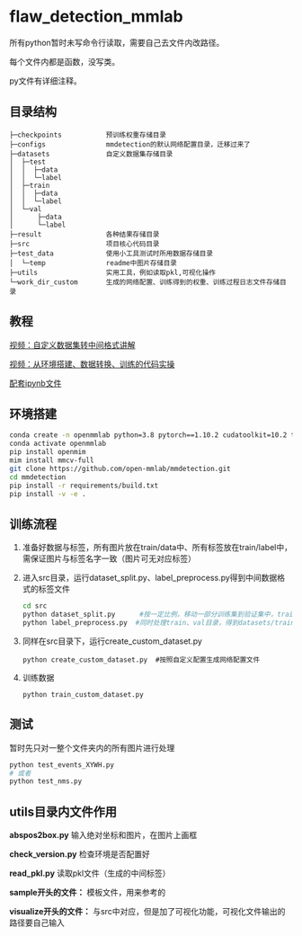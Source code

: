 # flaw_detection_mmlab

所有python暂时未写命令行读取，需要自己去文件内改路径。

每个文件内都是函数，没写类。

py文件有详细注释。

## 目录结构
```
├─checkpoints           预训练权重存储目录
├─configs               mmdetection的默认网络配置目录，迁移过来了
├─datasets              自定义数据集存储目录
│  ├─test
│  │  ├─data
│  │  └─label
│  ├─train
│  │  ├─data
│  │  └─label
│  └─val
│      ├─data
│      └─label
├─result                各种结果存储目录
├─src                   项目核心代码目录
├─test_data             使用小工具测试时所用数据存储目录
│  └─temp               readme中图片存储目录
├─utils                 实用工具，例如读取pkl,可视化操作
└─work_dir_custom       生成的网络配置、训练得到的权重、训练过程日志文件存储目录
```

## 教程

[视频：自定义数据集转中间格式讲解](https://www.bilibili.com/video/BV1bM4y1g7Hf?p=4&vd_source=f71295355febbf9584b3fc0781438a910)

[视频：从环境搭建、数据转换、训练的代码实操](https://www.bilibili.com/video/BV1bM4y1g7Hf?p=4&vd_source=f71295355febbf9584b3fc0781438a910)

[配套ipynb文件](https://github.com/open-mmlab/OpenMMLabCourse/blob/main/codes/lec4.ipynb)

## 环境搭建

```bash
conda create -n openmmlab python=3.8 pytorch==1.10.2 cudatoolkit=10.2 torchvision -c pytorch -y
conda activate openmmlab
pip install openmim
mim install mmcv-full
git clone https://github.com/open-mmlab/mmdetection.git
cd mmdetection
pip install -r requirements/build.txt
pip install -v -e .
```

## 训练流程

1. 准备好数据与标签，所有图片放在train/data中、所有标签放在train/label中，需保证图片与标签名字一致（图片可无对应标签）

2. 进入src目录，运行dataset_split.py、label_preprocess.py得到中间数据格式的标签文件

   ```sh
   cd src
   python dataset_split.py		#按一定比例，移动一部分训练集到验证集中，train--->val
   python label_preprocess.py  #同时处理train、val目录，得到datasets/train.pkl和datasets/val.pkl
   ```

3. 同样在src目录下，运行create_custom_dataset.py

   ```shell
   python create_custom_dataset.py	#按照自定义配置生成网络配置文件
   ```

4. 训练数据

   ```shell
   python train_custom_dataset.py
   ```
   
## 测试

暂时先只对一整个文件夹内的所有图片进行处理

```bash
python test_events_XYWH.py
# 或者
python test_nms.py
```

## utils目录内文件作用

**abspos2box.py**	输入绝对坐标和图片，在图片上画框

**check_version.py**	检查环境是否配置好

**read_pkl.py**	读取pkl文件（生成的中间标签）

**sample开头的文件：**  模板文件，用来参考的

**visualize开头的文件：**  与src中对应，但是加了可视化功能，可视化文件输出的路径要自己输入
